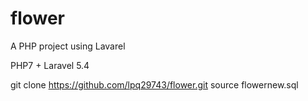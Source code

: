 # flower
A PHP project using Lavarel

PHP7 + Laravel 5.4

git clone https://github.com/lpq29743/flower.git
source flowernew.sql
